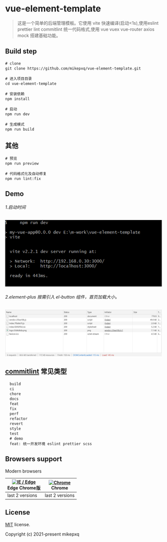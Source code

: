 # vue-element-template
> 这是一个简单的后端管理模板。它使用 vite 快速编译(启动<1s),使用eslint prettier lint commitlint 统一代码格式,使用 vue vuex vue-router axios mock 搭建基础功能。

## Build step
```
# clone
git clone https://github.com/mikepxq/vue-element-template.git

# 进入项目目录
cd vue-element-template

# 安装依赖
npm install

# 启动
npm run dev

# 生成模式
npm run build
```
## 其他

```
# 预览
npm run preview 

# 代码格式化及自动修复
npm run lint:fix
```
## Demo
###### 1.启动时间
<!-- 临时地址 -->
![start time](./src/assets/npm-run-dev-demo.png)
###### 2.element-plus 按需引入 el-button 组件，首页加载大小。
![element-plus import button](./src/assets/vue-elementPlus-import.png)
## [commitlint](https://github.com/conventional-changelog/commitlint) 常见类型
```
  build
  ci
  chore
  docs
  feat
  fix
  perf
  refactor
  revert
  style
  test
  # demo
  feat: 统一开发环境 eslint prettier scss
```
## Browsers support

Modern browsers 

| [<img src="https://raw.githubusercontent.com/alrra/browser-logos/master/src/edge/edge_48x48.png" alt="IE / Edge" width="24px" height="24px" />](http://godban.github.io/browsers-support-badges/)</br> Edge Chrome版 | [<img src="https://raw.githubusercontent.com/alrra/browser-logos/master/src/chrome/chrome_48x48.png" alt="Chrome" width="24px" height="24px" />](http://godban.github.io/browsers-support-badges/)</br>Chrome |
| --------- | --------- | 
| last 2 versions| last 2 versions

<!--  [<img src="https://raw.githubusercontent.com/alrra/browser-logos/master/src/safari/safari_48x48.png" alt="Safari" width="24px" height="24px" />](http://godban.github.io/browsers-support-badges/)</br>Safari | [<img src="https://raw.githubusercontent.com/alrra/browser-logos/master/src/firefox/firefox_48x48.png" alt="Firefox" width="24px" height="24px" />](http://godban.github.io/browsers-support-badges/)</br>Firefox | -->
## License
[MIT](./LICENSE) license.

Copyright (c) 2021-present mikepxq